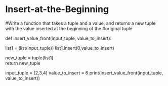 # Insert-at-the-Beginning
#Write a function that takes a tuple and a value, and returns a new tuple with the value inserted at the beginning of the #original tuple

def insert_value_front(input_tuple, value_to_insert):
    
   list1 = (list(input_tuple))
   list1.insert(0,value_to_insert)

   new_tuple = tuple(list1)  
   return new_tuple

   
input_tuple = (2,3,4)
value_to_insert = 6
print(insert_value_front(input_tuple, value_to_insert))
